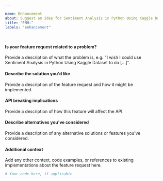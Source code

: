 ```yaml
---

name: Enhancement
about: Suggest an idea for Sentiment Analysis in Python Using Kaggle Dataset
title: "ENH:"
labels: "enhancement"

---
```


#### Is your feature request related to a problem?

Provide a description of what the problem is, e.g. "I wish I could use
Sentiment Analysis in Python Using Kaggle Dataset to do [...]".

#### Describe the solution you'd like

Provide a description of the feature request and how it might be implemented.

#### API breaking implications

Provide a description of how this feature will affect the API.

#### Describe alternatives you've considered

Provide a description of any alternative solutions or features you've considered.

#### Additional context

Add any other context, code examples, or references to existing implementations about
the feature request here.

```python
# Your code here, if applicable
```
